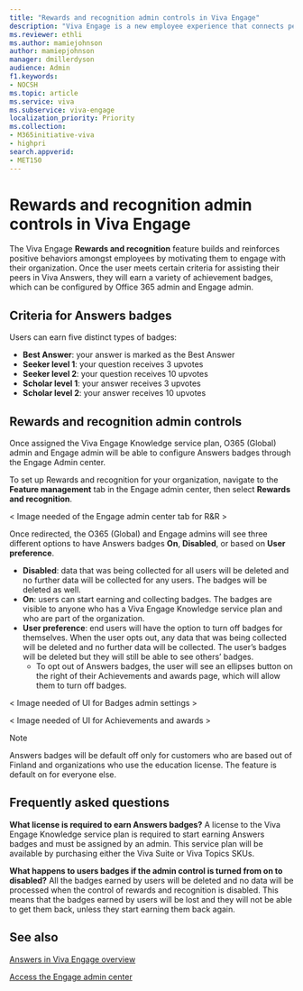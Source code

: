 ```yaml
---
title: "Rewards and recognition admin controls in Viva Engage"
description: "Viva Engage is a new employee experience that connects people across the company—wherever and whenever they work—so that everyone is included and engaged."
ms.reviewer: ethli
ms.author: mamiejohnson
author: mamiepjohnson
manager: dmillerdyson
audience: Admin
f1.keywords:
- NOCSH
ms.topic: article
ms.service: viva
ms.subservice: viva-engage
localization_priority: Priority
ms.collection:  
- M365initiative-viva
- highpri
search.appverid:
- MET150
---
```

# Rewards and recognition admin controls in Viva Engage

The Viva Engage **Rewards and recognition** feature builds and reinforces positive behaviors amongst employees by motivating them to engage with their organization. Once the user meets certain criteria for assisting their peers in Viva Answers, they will earn a variety of achievement badges, which can be configured by Office 365 admin and Engage admin.  

## Criteria for Answers badges 

Users can earn five distinct types of badges:  

- **Best Answer**: your answer is marked as the Best Answer 
- **Seeker level 1**: your question receives 3 upvotes 
- **Seeker level 2**: your question receives 10 upvotes 
- **Scholar level 1**: your answer receives 3 upvotes 
- **Scholar level 2**: your answer receives 10 upvotes 

## Rewards and recognition admin controls 

Once assigned the Viva Engage Knowledge service plan, O365 (Global) admin and Engage admin will be able to configure Answers badges through the Engage Admin center.  

To set up Rewards and recognition for your organization, navigate to the **Feature management** tab in the Engage admin center, then select **Rewards and recognition**.
 
< Image needed of the Engage admin center tab for R&R > 

Once redirected, the O365 (Global) and Engage admins will see three different options to have Answers badges **On**, **Disabled**, or based on **User preference**.

- **Disabled**: data that was being collected for all users will be deleted and no further data will be collected for any users. The badges will be deleted as well.  
- **On**: users can start earning and collecting badges. The badges are visible to anyone who has a Viva Engage Knowledge service plan and who are part of the organization.
- **User preference**: end users will have the option to turn off badges for themselves. When the user opts out, any data that was being collected will be deleted and no further data will be collected. The user’s badges will be deleted but they will still be able to see others’ badges.  
    - To opt out of Answers badges, the user will see an ellipses button on the right of their Achievements and awards page, which will allow them to turn off badges.

< Image needed of UI for Badges admin settings >

< Image needed of UI for Achievements and awards  >
 
>[!NOTE]
> Answers badges will be default off only for customers who are based out of Finland and organizations who use the education license. The feature is default on for everyone else.

## Frequently asked questions

**What license is required to earn Answers badges?**
A license to the Viva Engage Knowledge service plan is required to start earning Answers badges and must be assigned by an admin. This service plan will be available by purchasing either the Viva Suite or Viva Topics SKUs.
 
**What happens to users badges if the admin control is turned from on to disabled?**
All the badges earned by users will be deleted and no data will be processed when the control of rewards and recognition is disabled. This means that the badges earned by users will be lost and they will not be able to get them back, unless they start earning them back again. 


## See also 

[Answers in Viva Engage overview](/viva/engage/eac-answers-overview-setup.md)

[Access the Engage admin center](/Viva/engage/eac-as-access-eac.md)
